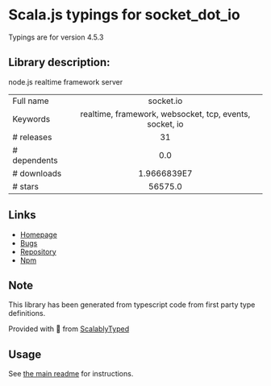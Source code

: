 
# Scala.js typings for socket_dot_io

Typings are for version 4.5.3

## Library description:
node.js realtime framework server

|                    |                 |
| ------------------ | :-------------: |
| Full name          | socket.io |
| Keywords           | realtime, framework, websocket, tcp, events, socket, io |
| # releases         | 31 |
| # dependents       | 0.0 |
| # downloads        | 1.9666839E7 |
| # stars            | 56575.0 |

## Links
- [Homepage](https://github.com/socketio/socket.io#readme)
- [Bugs](https://github.com/socketio/socket.io/issues)
- [Repository](https://github.com/socketio/socket.io)
- [Npm](https://www.npmjs.com/package/socket.io)
    


## Note
This library has been generated from typescript code from first party type definitions.

Provided with :purple_heart: from [ScalablyTyped](https://github.com/oyvindberg/ScalablyTyped)

## Usage
See [the main readme](../../readme.md) for instructions.


